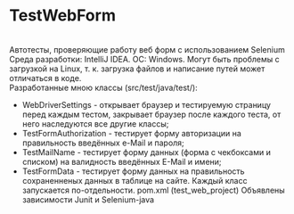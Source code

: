 # TestWebForm
<br/> Автотесты, проверяющие работу веб форм с использованием Selenium
<br/> Среда разработки: IntelliJ IDEA. ОС: Windows. Могут быть проблемы с загрузкой на Linux, т. к. загрузка файлов и написание путей может отличаться в коде.
<br/> Разработанные мною классы (src/test/java/test/):
+	WebDriverSettings - открывает браузер и тестируемую страницу перед каждым тестом, закрывает браузер после каждого теста, от него наследуются все другие классы;
+	TestFormAuthorization - тестирует форму авторизации на правильность введённых e-Mail и пароля;
+	TestMailName - тестирует форму данных (форма с чекбоксами и списком) на валидность введённых E-Mail и имени;
+	TestFormData - тестирует форму данных на правильность сохраненненых данных в таблице на сайте. Каждый класс запускается по-отдельности.
pom.xml (test_web_project) Объявлены зависимости Junit и Selenium-java

